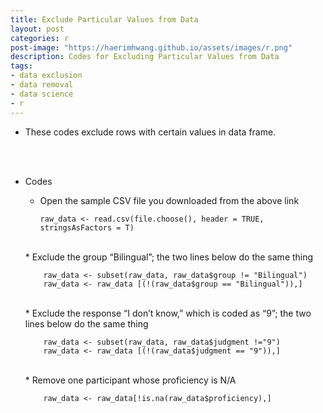 ```yaml
---
title: Exclude Particular Values from Data
layout: post
categories: r
post-image: "https://haerimhwang.github.io/assets/images/r.png"
description: Codes for Excluding Particular Values from Data
tags:
- data exclusion
- data removal
- data science 
- r
---
```


* These codes exclude rows with certain values in data frame.  
<br>
<br>

* Codes    
    * Open the sample CSV file you downloaded from the above link
        
          raw_data <- read.csv(file.choose(), header = TRUE, stringsAsFactors = T)         
          
   <br>
    * Exclude the group “Bilingual”; the two lines below do the same thing
        
          raw_data <- subset(raw_data, raw_data$group != "Bilingual")
          raw_data <- raw_data [(!(raw_data$group == "Bilingual")),]           
          
   <br> 
    * Exclude the response “I don’t know,” which is coded as “9”; the two lines below do the same thing
        
          raw_data <- subset(raw_data, raw_data$judgment !="9")
          raw_data <- raw_data [(!(raw_data$judgment == "9")),]          
          
   <br>
    * Remove one participant whose proficiency is N/A
        
          raw_data <- raw_data[!is.na(raw_data$proficiency),]
<br>
<br>
            
